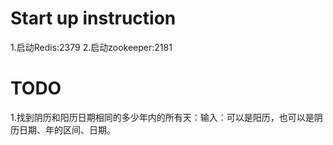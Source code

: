 # Start up instruction
1.启动Redis:2379
2.启动zookeeper:2181

# TODO
1.找到阴历和阳历日期相同的多少年内的所有天：输入：可以是阳历，也可以是阴历日期、年的区间、日期。
